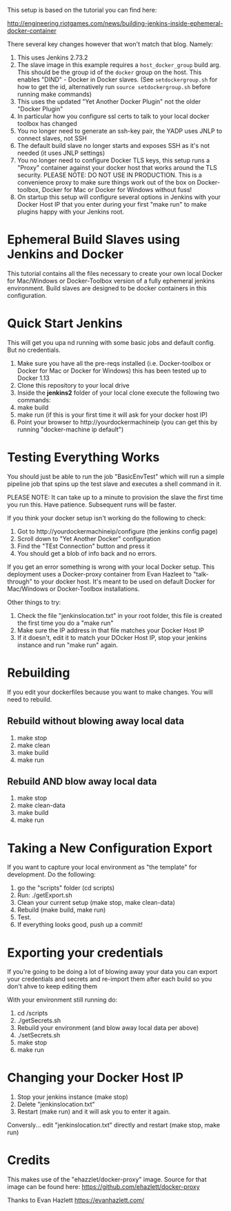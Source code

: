 This setup is based on the tutorial you can find here:

http://engineering.riotgames.com/news/building-jenkins-inside-ephemeral-docker-container

There several key changes however that won't match that blog. Namely:

1. This uses Jenkins 2.73.2
1. The slave image in this example requires a `host_docker_group` build arg. This 
should be the group id of the `docker` group on the host. This enables "DIND" - Docker in Docker slaves.
 (See `setdockergroup.sh` for how to get the id, alternatively run `source setdockergroup.sh` before running make commands)
2. This uses the updated "Yet Another Docker Plugin" not the older "Docker Plugin"
  1. In particular how you configure ssl certs to talk to your local docker toolbox has changed
  2. You no longer need to generate an ssh-key pair, the YADP uses JNLP to connect slaves, not SSH
3. The default build slave no longer starts and exposes SSH as it's not needed (it uses JNLP settings)
4. You no longer need to configure Docker TLS keys, this setup runs a "Proxy" container against your docker host that works around the TLS security. PLEASE NOTE: DO NOT USE IN PRODUCTION. This is a convenience proxy to make sure things work out of the box on Docker-toolbox, Docker for Mac or Docker for Windows without fuss!
5. On startup this setup will configure several options in Jenkins with your Docker Host IP that you enter during your first "make run" to make plugins happy with your Jenkins root.

# Ephemeral Build Slaves using Jenkins and Docker

This tutorial contains all the files necessary to create your own local Docker for Mac/Windows or Docker-Toolbox version of a fully ephemeral jenkins environment.  Build slaves are designed to be docker containers in this configuration. 

# Quick Start Jenkins

This will get you upa nd running with some basic jobs and default config. But no credentials. 

1. Make sure you have all the pre-reqs installed (i.e. Docker-toolbox or Docker for Mac or Docker for Windows) this has been tested up to Docker 1.13
2. Clone this repository to your local drive
3. Inside the **jenkins2** folder of your local clone execute the following two commands:
  1. make build
  2. make run (if this is your first time it will ask for your docker host IP)
4. Point your browser to http://yourdockermachineip (you can get this by running "docker-machine ip default")

# Testing Everything Works

You should just be able to run the job "BasicEnvTest" which will run a simple pipeline job that spins up the test slave and executes a shell command in it.

PLEASE NOTE: It can take up to a minute to provision the slave the first time you run this. Have patience. Subsequent runs will be faster.

If you think your docker setup isn't working do the following to check:

1. Got to http://yourdockermachineip/configure (the jenkins config page)
2. Scroll down to "Yet Another Docker" configuration
3. Find the "TEst Connection" button and press it
4. You should get a blob of info back and no errors.

If you get an error something is wrong with your local Docker setup. This deployment uses a Docker-proxy container from Evan Hazleet to "talk-through" to your docker host. It's meant to be used on default Docker for Mac/Windows or Docker-Toolbox installations.

Other things to try:

1. Check the file "jenkinslocation.txt" in your root folder, this file is created the first time you do a "make run"
2. Make sure the IP address in that file matches your Docker Host IP
3. If it doesn't, edit it to match your DOcker Host IP, stop your jenkins instance and run "make run" again.

# Rebuilding

If you edit your dockerfiles because you want to make changes. You will need to rebuild.

## Rebuild without blowing away local data

1. make stop
2. make clean
3. make build
4. make run

## Rebuild AND blow away local data

1. make stop
2. make clean-data
3. make build
4. make run

# Taking a New Configuration Export

If you want to capture your local environment as "the template" for development. Do the following:

1. go the "scripts" folder (cd scripts)
2. Run: ./getExport.sh
3. Clean your current setup (make stop, make clean-data)
4. Rebuild (make build, make run)
5. Test. 
6. If everything looks good, push up a commit!


# Exporting your credentials

If you're going to be doing a lot of blowing away your data you can export your credentials and secrets and re-import them after each build so you don't ahve to keep editing them

With your environment still running do:

1. cd /scripts
2. ./getSecrets.sh
3. Rebuild your environment (and blow away local data per above)
4. ./setSecrets.sh
5. make stop
6. make run

# Changing your Docker Host IP

1. Stop your jenkins instance (make stop)
2. Delete "jenkinslocation.txt"
3. Restart (make run) and it will ask you to enter it again.

Conversly... edit "jenkinslocation.txt" directly and restart (make stop, make run)

# Credits

This makes use of the "ehazzlet/docker-proxy" image. Source for that image can be found here: https://github.com/ehazlett/docker-proxy

Thanks to Evan Hazlett https://evanhazlett.com/















